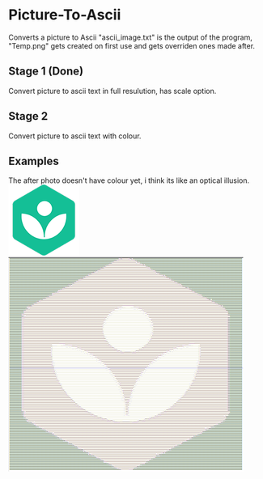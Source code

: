 # Picture-To-Ascii
Converts a picture to Ascii
"ascii_image.txt" is the output of the program, "Temp.png" gets created on first use and gets overriden ones made after.
## Stage 1 (Done)
  Convert picture to ascii text in full resulution, has scale option.
  
## Stage 2 
  Convert picture to ascii text with colour.
  
## Examples
The after photo doesn't have colour yet, i think its like an optical illusion.
![Before](d.png)
![After](d_fin.png)
 
